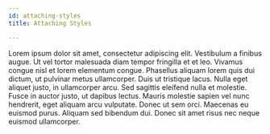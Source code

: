 ```yaml
---
id: attaching-styles
title: Attaching Styles

---
```

Lorem ipsum dolor sit amet, consectetur adipiscing elit. Vestibulum a finibus augue. Ut vel tortor malesuada diam tempor fringilla et et leo. Vivamus congue nisl et lorem elementum congue. Phasellus aliquam lorem quis dui dictum, ut pulvinar metus ullamcorper. Duis ut tristique lacus. Nulla eget aliquet justo, in ullamcorper arcu. Sed sagittis eleifend nulla et molestie. Fusce in auctor justo, ut dapibus lectus. Mauris molestie sapien vel nunc hendrerit, eget aliquam arcu vulputate. Donec ut sem orci. Maecenas eu euismod purus. Aliquam sed bibendum dui. Donec sit amet risus nec neque euismod ullamcorper.
